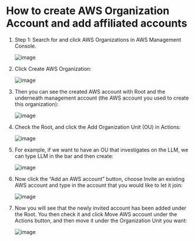 # How to create AWS Organization Account and add affiliated accounts

1.	Step 1: Search for and click AWS Organizations in AWS Management Console.

    ![image](https://github.com/yuanjian-org/app/assets/24776862/2b5ddb55-b6f2-457e-9db3-214a0c76a63e)


2.	Click Create AWS Organization:

    ![image](https://github.com/yuanjian-org/app/assets/24776862/77b6ad7f-ce7b-498d-9033-8f248e59fd2b)


3.	Then you can see the created AWS account with Root and the underneath management account (the AWS account you used to create this organization):

    ![image](https://github.com/yuanjian-org/app/assets/24776862/f936a1f5-8082-4180-9ab8-3e3c3920ee8e)


4.	Check the Root, and click the Add Organization Unit (OU) in Actions:

    ![image](https://github.com/yuanjian-org/app/assets/24776862/242acf34-e450-417a-9b1e-788eb39ee509)


5.	For example, if we want to have an OU that investigates on the LLM, we can type LLM in the bar and then create:

    ![image](https://github.com/yuanjian-org/app/assets/24776862/3c6d228d-dae6-4478-904b-c92f816fc6f6)


6.	Now click the “Add an AWS account” button, choose Invite an existing AWS account and type in the account that you would like to let it join:

    ![image](https://github.com/yuanjian-org/app/assets/24776862/d947473a-e52c-4319-a6a2-466b8da31f4a)


7.	Now you will see that the newly invited account has been added under the Root. You then check it and click Move AWS account under the Actions button, and then move it under the Organization Unit you want:

    ![image](https://github.com/yuanjian-org/app/assets/24776862/eee195f2-3030-4d8b-b9b4-16a949b04601)

